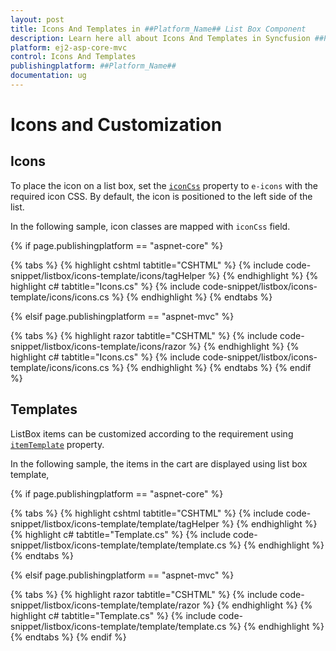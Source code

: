 ```yaml
---
layout: post
title: Icons And Templates in ##Platform_Name## List Box Component
description: Learn here all about Icons And Templates in Syncfusion ##Platform_Name## List Box component and more.
platform: ej2-asp-core-mvc
control: Icons And Templates
publishingplatform: ##Platform_Name##
documentation: ug
---
```



# Icons and Customization

## Icons

To place the icon on a list box, set the [`iconCss`](https://help.syncfusion.com/cr/cref_files/aspnetcore-js2/Syncfusion.EJ2~Syncfusion.EJ2.DropDowns.ListBoxFieldSettings~IconCss.html) property to `e-icons` with the required icon CSS. By default, the icon is positioned to the left side of the list.

In the following sample, icon classes are mapped with `iconCss` field.

{% if page.publishingplatform == "aspnet-core" %}

{% tabs %}
{% highlight cshtml tabtitle="CSHTML" %}
{% include code-snippet/listbox/icons-template/icons/tagHelper %}
{% endhighlight %}
{% highlight c# tabtitle="Icons.cs" %}
{% include code-snippet/listbox/icons-template/icons/icons.cs %}
{% endhighlight %}
{% endtabs %}

{% elsif page.publishingplatform == "aspnet-mvc" %}

{% tabs %}
{% highlight razor tabtitle="CSHTML" %}
{% include code-snippet/listbox/icons-template/icons/razor %}
{% endhighlight %}
{% highlight c# tabtitle="Icons.cs" %}
{% include code-snippet/listbox/icons-template/icons/icons.cs %}
{% endhighlight %}
{% endtabs %}
{% endif %}



## Templates

ListBox items can be customized according to the requirement using [`itemTemplate`](https://help.syncfusion.com/cr/cref_files/aspnetcore-js2/Syncfusion.EJ2~Syncfusion.EJ2.DropDowns.ListBox~ItemTemplate.html) property.

In the following sample, the items in the cart are displayed using list box template,

{% if page.publishingplatform == "aspnet-core" %}

{% tabs %}
{% highlight cshtml tabtitle="CSHTML" %}
{% include code-snippet/listbox/icons-template/template/tagHelper %}
{% endhighlight %}
{% highlight c# tabtitle="Template.cs" %}
{% include code-snippet/listbox/icons-template/template/template.cs %}
{% endhighlight %}
{% endtabs %}

{% elsif page.publishingplatform == "aspnet-mvc" %}

{% tabs %}
{% highlight razor tabtitle="CSHTML" %}
{% include code-snippet/listbox/icons-template/template/razor %}
{% endhighlight %}
{% highlight c# tabtitle="Template.cs" %}
{% include code-snippet/listbox/icons-template/template/template.cs %}
{% endhighlight %}
{% endtabs %}
{% endif %}

